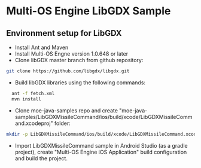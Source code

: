 Multi-OS Engine LibGDX Sample
===================================

Environment setup for LibGDX
----------------------------

- Install Ant and Maven
- Install Multi-OS Engne version 1.0.648 or later
- Clone libGDX master branch from github repository:
``` sh
git clone https://github.com/libgdx/libgdx.git
```
- Build libGDX libraries using the following commands:
``` sh
  ant -f fetch.xml
  mvn install
```
- Clone moe-java-samples repo and create "moe-java-samples/LibGDXMissileCommand/ios/build/xcode/LibGDXMissileCommand.xcodeproj" folder:
``` sh
mkdir -p LibGDXMissileCommand/ios/build/xcode/LibGDXMissileCommand.xcodeproj
```
- Import LibGDXMissileCommand sample in Android Studio (as a gradle project), create "Multi-OS Engine iOS Application" build configuration and build the project.